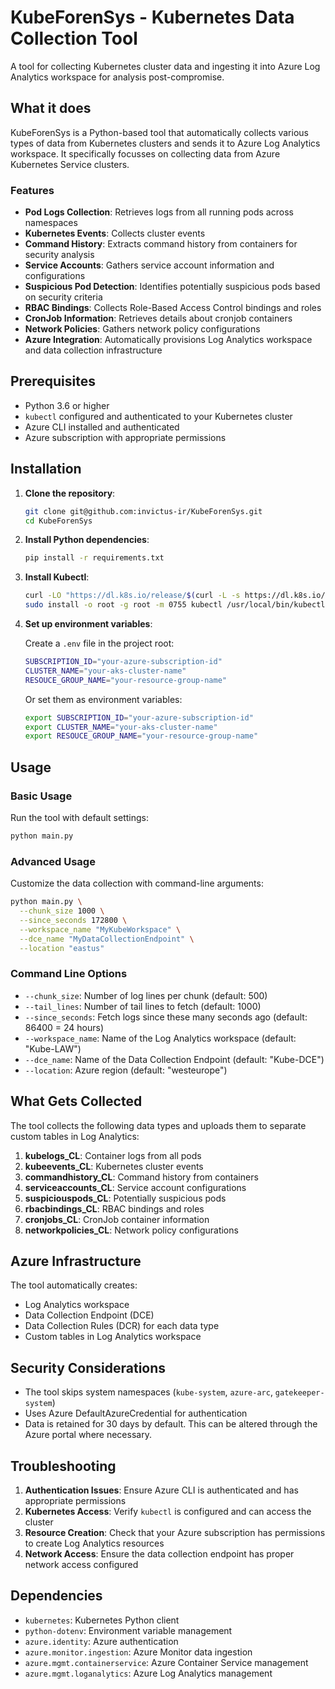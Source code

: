 # KubeForenSys - Kubernetes Data Collection Tool

A tool for collecting Kubernetes cluster data and ingesting it into Azure Log Analytics workspace for analysis post-compromise.

## What it does

KubeForenSys is a Python-based tool that automatically collects various types of data from Kubernetes clusters and sends it to Azure Log Analytics workspace. It specifically focusses on collecting data from Azure Kubernetes Service clusters.

### Features

- **Pod Logs Collection**: Retrieves logs from all running pods across namespaces
- **Kubernetes Events**: Collects cluster events
- **Command History**: Extracts command history from containers for security analysis
- **Service Accounts**: Gathers service account information and configurations
- **Suspicious Pod Detection**: Identifies potentially suspicious pods based on security criteria
- **RBAC Bindings**: Collects Role-Based Access Control bindings and roles
- **CronJob Information**: Retrieves details about cronjob containers
- **Network Policies**: Gathers network policy configurations
- **Azure Integration**: Automatically provisions Log Analytics workspace and data collection infrastructure

## Prerequisites

- Python 3.6 or higher
- `kubectl` configured and authenticated to your Kubernetes cluster
- Azure CLI installed and authenticated
- Azure subscription with appropriate permissions

## Installation

1. **Clone the repository**:
   ```bash
   git clone git@github.com:invictus-ir/KubeForenSys.git
   cd KubeForenSys
   ```

2. **Install Python dependencies**:
   ```bash
   pip install -r requirements.txt
   ```
3. **Install Kubectl**:

   ```bash
   curl -LO "https://dl.k8s.io/release/$(curl -L -s https://dl.k8s.io/release/stable.txt)/bin/linux/amd64/kubectl.sha256"
   sudo install -o root -g root -m 0755 kubectl /usr/local/bin/kubectl
   ```

4. **Set up environment variables**:
   
   Create a `.env` file in the project root:
   ```bash
   SUBSCRIPTION_ID="your-azure-subscription-id"
   CLUSTER_NAME="your-aks-cluster-name"
   RESOUCE_GROUP_NAME="your-resource-group-name"
   ```
   
   Or set them as environment variables:
   ```bash
   export SUBSCRIPTION_ID="your-azure-subscription-id"
   export CLUSTER_NAME="your-aks-cluster-name"
   export RESOUCE_GROUP_NAME="your-resource-group-name"
   ```

## Usage

### Basic Usage

Run the tool with default settings:
```bash
python main.py
```

### Advanced Usage

Customize the data collection with command-line arguments:
```bash
python main.py \
  --chunk_size 1000 \
  --since_seconds 172800 \
  --workspace_name "MyKubeWorkspace" \
  --dce_name "MyDataCollectionEndpoint" \
  --location "eastus"
```

### Command Line Options

- `--chunk_size`: Number of log lines per chunk (default: 500)
- `--tail_lines`: Number of tail lines to fetch (default: 1000)
- `--since_seconds`: Fetch logs since these many seconds ago (default: 86400 = 24 hours)
- `--workspace_name`: Name of the Log Analytics workspace (default: "Kube-LAW")
- `--dce_name`: Name of the Data Collection Endpoint (default: "Kube-DCE")
- `--location`: Azure region (default: "westeurope")

## What Gets Collected

The tool collects the following data types and uploads them to separate custom tables in Log Analytics:

1. **kubelogs_CL**: Container logs from all pods
2. **kubeevents_CL**: Kubernetes cluster events
3. **commandhistory_CL**: Command history from containers
4. **serviceaccounts_CL**: Service account configurations
5. **suspiciouspods_CL**: Potentially suspicious pods
6. **rbacbindings_CL**: RBAC bindings and roles
7. **cronjobs_CL**: CronJob container information
8. **networkpolicies_CL**: Network policy configurations

## Azure Infrastructure

The tool automatically creates:
- Log Analytics workspace
- Data Collection Endpoint (DCE)
- Data Collection Rules (DCR) for each data type
- Custom tables in Log Analytics workspace

## Security Considerations

- The tool skips system namespaces (`kube-system`, `azure-arc`, `gatekeeper-system`)
- Uses Azure DefaultAzureCredential for authentication
- Data is retained for 30 days by default. This can be altered through the Azure portal where necessary.

## Troubleshooting

1. **Authentication Issues**: Ensure Azure CLI is authenticated and has appropriate permissions
2. **Kubernetes Access**: Verify `kubectl` is configured and can access the cluster
3. **Resource Creation**: Check that your Azure subscription has permissions to create Log Analytics resources
4. **Network Access**: Ensure the data collection endpoint has proper network access configured

## Dependencies

- `kubernetes`: Kubernetes Python client
- `python-dotenv`: Environment variable management
- `azure.identity`: Azure authentication
- `azure.monitor.ingestion`: Azure Monitor data ingestion
- `azure.mgmt.containerservice`: Azure Container Service management
- `azure.mgmt.loganalytics`: Azure Log Analytics management